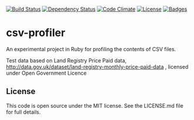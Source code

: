 [![Build Status](http://img.shields.io/travis/theodi/csv-profiler.svg)](https://travis-ci.org/theodi/csv-profiler)
[![Dependency Status](http://img.shields.io/gemnasium/theodi/csv-profiler.svg)](https://gemnasium.com/theodi/csv-profiler)
[![Code Climate](http://img.shields.io/codeclimate/github/theodi/csv-profiler.svg)](https://codeclimate.com/github/theodi/csv-profiler)
[![License](http://img.shields.io/:license-mit-blue.svg)](http://theodi.mit-license.org)
[![Badges](http://img.shields.io/:badges-5/5-ff6799.svg)](https://github.com/pikesley/badger)

csv-profiler
============

An experimental project in Ruby for profiling the contents of CSV files.

Test data based on Land Registry Price Paid data, http://data.gov.uk/dataset/land-registry-monthly-price-paid-data , licensed under Open Government Licence

License
-------

This code is open source under the MIT license. See the LICENSE.md file for 
full details.